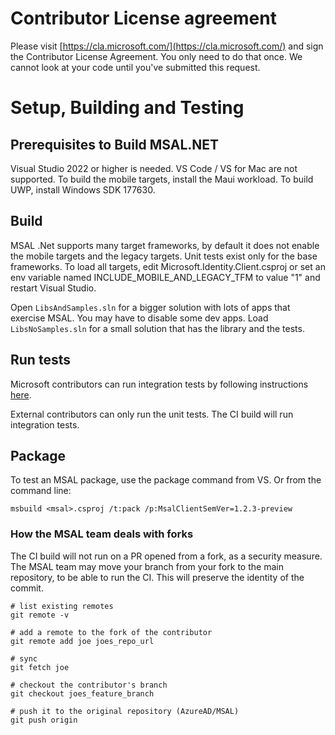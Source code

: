 # Contributor License agreement

Please visit [https://cla.microsoft.com/](https://cla.microsoft.com/) and sign the Contributor License Agreement.  You only need to do that once. We cannot look at your code until you've submitted this request.

# Setup, Building and Testing 

## Prerequisites to Build MSAL.NET

Visual Studio 2022 or higher is needed. VS Code / VS for Mac are not supported.
To build the mobile targets, install the Maui workload. To build UWP, install Windows SDK 177630.

## Build 

MSAL .Net supports many target frameworks, by default it does not enable the mobile targets and the legacy targets. Unit tests exist only for the base frameworks.
To load all targets, edit Microsoft.Identity.Client.csproj or set an env variable named INCLUDE_MOBILE_AND_LEGACY_TFM to value "1" and restart Visual Studio.

Open `LibsAndSamples.sln` for a bigger solution with lots of apps that exercise MSAL. You may have to disable some dev apps. Load `LibsNoSamples.sln` for a small solution that has the library and the tests. 

## Run tests

Microsoft contributors can run integration tests by following instructions [here](https://microsoft.sharepoint.com/teams/ADAL/_layouts/OneNote.aspx?id=%2Fteams%2FADAL%2FSiteAssets%2FDevEx%20Notebook&wd=target%28ID4S%2FMSAL.NET%2FTechnical%2FTesting.one%7C267ED97C-4551-49B4-B9C4-BA1239EC9C9F%2FMSAL%20desktop%20integration%20tests%7CF69C92B6-4A10-404A-9E9E-0FE513BF2897%2F%29).

External contributors can only run the unit tests. The CI build will run integration tests. 

## Package

To test an MSAL package, use the package command from VS. Or from the command line:

`msbuild <msal>.csproj /t:pack /p:MsalClientSemVer=1.2.3-preview`

### How the MSAL team deals with forks

The CI build will not run on a PR opened from a fork, as a security measure. The MSAL team may  move your branch from your fork to the main repository, to be able to run the CI. This will preserve the identity of the commit. 


```
# list existing remotes
git remote -v 

# add a remote to the fork of the contributor
git remote add joe joes_repo_url

# sync
git fetch joe

# checkout the contributor's branch 
git checkout joes_feature_branch

# push it to the original repository (AzureAD/MSAL)
git push origin

```



